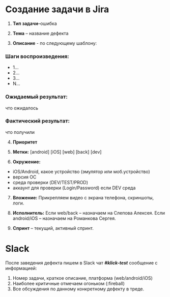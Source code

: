 
# Создание задачи в Jira 

1. **Тип задачи**–ошибка

2. **Тема** – название дефекта

3. **Описание** - по следующему шаблону:

### Шаги воспроизведения: ###
- 1…
- 2…
- 3…
- N…

### Ожидаемый результат: ###
что ожидалось

### Фактический результат: ###
что получили

4. **Приоритет**

5. **Метки:**
[android]
[iOS]
[web]
[back]
[dev]

6. **Окружение:**
- iOS/Android, какое устройство (эмулятор или моб.устройство)
- версия ОС
- среда проверки (DEV/TEST/PROD)
- аккаунт для проверки (Login/Password) если DEV среда

7. **Вложение:**
Прикрепляем видео с экрана телефона, скриншоты, логи.

8. **Исполнитель:**
Если web/back – назначаем на Слепова Алексея.
Если android/iOS – назначаем на Романкова Сергея.
9. **Спринт** – текущий, активный спринт.


# Slack #

После заведения дефекта пишем в Slack чат ***#klick-test*** сообщение с информацией:

1. Номер задачи, краткое описание, платформа (web/android/iOS)
2. Наиболее критичные отмечаем огоньком (:fireball) 
3. Все обсуждения по данному конкретному дефекту в треде.


